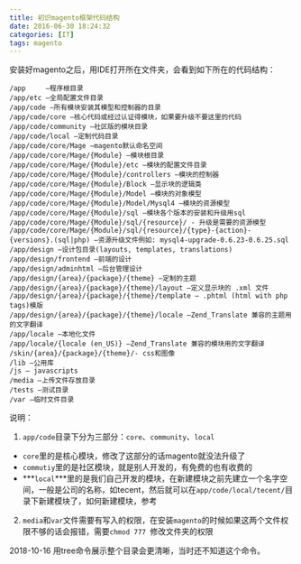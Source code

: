 ```yaml
---
title: 初识magento框架代码结构
date: 2016-06-30 18:24:32
categories: [IT]
tags: magento
---
```


安装好magento之后，用IDE打开所在文件夹，会看到如下所在的代码结构：

```
/app     –程序根目录
/app/etc –全局配置文件目录
/app/code –所有模块安装其模型和控制器的目录
/app/code/core –核心代码或经过认证得模块，如果要升级不要这里的代码
/app/code/community –社区版的模块目录
/app/code/local –定制代码目录
/app/code/core/Mage –magento默认命名空间
/app/code/core/Mage/{Module} –模块根目录
/app/code/core/Mage/{Module}/etc –模块的配置文件目录
/app/code/core/Mage/{Module}/controllers –模块的控制器
/app/code/core/Mage/{Module}/Block –显示块的逻辑类
/app/code/core/Mage/{Module}/Model –模块的对象模型
/app/code/core/Mage/{Module}/Model/Mysql4 –模块的资源模型
/app/code/core/Mage/{Module}/sql –模块各个版本的安装和升级用sql
/app/code/core/Mage/{Module}/sql/{resource}/ - 升级是需要的资源模型
/app/code/core/Mage/{Module}/sql/{resource}/{type}-{action}-{versions}.(sql|php) –资源升级文件例如: mysql4-upgrade-0.6.23-0.6.25.sql
/app/design –设计包目录(layouts, templates, translations)
/app/design/frontend –前端的设计
/app/design/adminhtml –后台管理设计
/app/design/{area}/{package}/{theme} –定制的主题
/app/design/{area}/{package}/{theme}/layout –定义显示块的 .xml 文件
/app/design/{area}/{package}/{theme}/template – .phtml (html with php tags)模版
/app/design/{area}/{package}/{theme}/locale –Zend_Translate 兼容的主题用的文字翻译
/app/locale –本地化文件
/app/locale/{locale (en_US)} –Zend_Translate 兼容的模块用的文字翻译
/skin/{area}/{package}/{theme}/- css和图像
/lib –公用库
/js – javascripts
/media –上传文件存放目录
/tests –测试目录
/var –临时文件目录
```


说明：
1. `app/code`目录下分为三部分：`core`、`community`、`local`

 - `core`里的是核心模块，修改了这部分的话magento就没法升级了
 - `commutiy`里的是社区模块，就是别人开发的，有免费的也有收费的
 - ***`local`***里的是我们自己开发的模块，在新建模块之前先建立一个名字空间，一般是公司的名称，如tecent，然后就可以在`app/code/local/tecent/`目录下新建模块了，如何新建模块，参考[]()

2. `media`和`var`文件需要有写入的权限，在安装`magento`的时候如果这两个文件权限不够的话会报错，需要`chmod 777 `修改文件夹的权限

2018-10-16 用tree命令展示整个目录会更清晰，当时还不知道这个命令。
